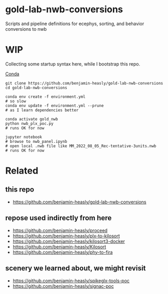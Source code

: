 # gold-lab-nwb-conversions
Scripts and pipeline definitions for ecephys, sorting, and behavior conversions to nwb

# WIP
Collecting some startup syntax here, while I bootstrap this repo.

[Conda](https://docs.conda.io/projects/conda/en/latest/user-guide/install/index.html)

```
git clone https://github.com/benjamin-heasly/gold-lab-nwb-conversions
cd gold-lab-nwb-conversions

conda env create -f environment.yml
# so slow
conda env update -f environment.yml --prune
# as I learn dependencies better

conda activate gold_nwb
python nwb_plx_poc.py
# runs OK for now

jupyter notebook
# browse to nwb_panel.ipynb
# open local .nwb file like MM_2022_08_05_Rec-tentative-3units.nwb
# runs OK for now
```

# Related

## this repo

 - https://github.com/benjamin-heasly/gold-lab-nwb-conversions

## repose used indirectly from here

 - https://github.com/benjamin-heasly/proceed
 - https://github.com/benjamin-heasly/plx-to-kilosort
 - https://github.com/benjamin-heasly/kilosort3-docker
 - https://github.com/benjamin-heasly/Kilosort
 - https://github.com/benjamin-heasly/phy-to-fira

## scenery we learned about, we might revisit

 - https://github.com/benjamin-heasly/spikeglx-tools-poc
 - https://github.com/benjamin-heasly/signac-poc
